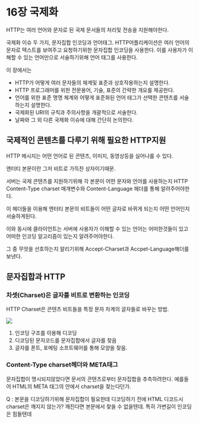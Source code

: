 # 16장 국제화
HTTP는 여러 언어와 문자로 된 국제 문서들의 처리및 전송을 지원해야한다.

국제화 이슈 두 가지, 문자집합 인코딩과 언어태그.
HTTP어플리케이션은 여러 언어의 문자로 텍스트를 보여주고 요청하기위한 문자집합 인코딩을 사용한다. 이를 사용자가 이해할 수 있는 언어만으로 서술하기위해 언어 태그를 사용한다.

이 장에서는
- HTTP가 어떻게 여러 문자들의 체계및 표준과 상호작용하는지 설명한다.
- HTTP 프로그래머를 위한 전문용어, 기술, 표준의 간략한 개요를 제공한다.
- 언어를 위한 표준 명명 체계와 어떻게 표준화된 언어 태그가 선택한 콘텐츠를 서술하는지 설명한다.
- 국제화된 URI의 규칙과 주의사항을 개괄적으로 서술한다.
- 날짜와 그 외 다른 국제화 이슈에 대해 간단히 논의한다.
## 국제적인 콘텐츠를 다루기 위해 필요한 HTTP지원
HTTP 메시지는 어떤 언어로 된 콘텐츠, 이미지, 동영상등을 실어나를 수 있다.

엔터티 본문이란 그저 비트로 가득찬 상자이기때문.

서버는 국제 콘텐츠를 지원하기위해 각 본문이 어떤 문자와 언어를 사용하는지 HTTP Content-Type charset 매개변수와 Content-Language 헤더를 통해 알려주어야한다.

이 헤더들을 이용해 엔터티 본문의 비트들이 어떤 글자로 바뀌게 되는지 어떤 언어인지 서술하게된다.

이와 동시에 클라이언트는 서버에 사용자가 이해할 수 있는 언어는 어떠한것들이 있고 어떠한 인코딩 알고리즘이 있는지 알려주어야한다.

그 중 무엇을 선호하는지 알리기위해 Accept-Charset과 Accpet-Language해더를 보낸다.
## 문자집합과 HTTP
### 차셋(Charset)은 글자를 비트로 변환하는 인코딩
HTTP Charset은 콘텐츠 비트들을 특정 문자 차계의 글자들로 바꾸는 방법.

![](https://velog.velcdn.com/images/jinlee/post/f8b6ba76-b6de-4ef4-b438-5dbc37244f50/image.png)
1. 인코딩 구조를 이용해 디코딩
2. 디코딩된 문자코드를 문자집합에서 글자를 찾음
3. 글자를 폰트, 포메팅 소프트웨어를 통해 모양을 찾음.
### Content-Type charset헤더와 META태그
문자집합이 명시되지않았다면
문서의 콘텐츠로부터 문자집합을 추측하려한다.
예를들어 HTML의 META 태그의 안에서 charset을 찾는다던가.

Q : 본문을 디코딩하기위해 문자집합이 필요한데 디코딩하기 전에 HTML 디코드시 charset은 깨지지 않는가?
깨진다면 본문에서 찾을 수 없을텐데.  특히 가변길이 인코딩은 힘들텐데

